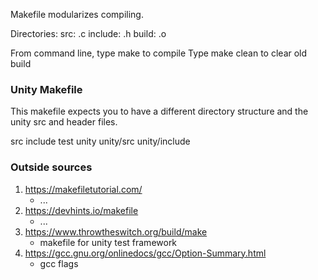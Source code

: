 Makefile modularizes compiling.

Directories:
src: .c
include: .h
build: .o

From command line, type make to compile
Type make clean to clear old build


### Unity Makefile
This makefile expects you to have a different directory structure and the unity src and header files.

src
include
test
unity
unity/src
unity/include

### Outside sources
1. https://makefiletutorial.com/
   * ...
3. https://devhints.io/makefile
   * ...
5. https://www.throwtheswitch.org/build/make
   * makefile for unity test framework
7. https://gcc.gnu.org/onlinedocs/gcc/Option-Summary.html
   * gcc flags

